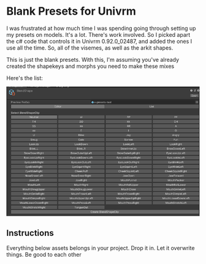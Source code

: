 # Blank Presets for Univrm

I was frustrated at how much time I was spending going through setting up my presets on models. It's a lot. There's work involved.
So I picked apart the c# code that controls it in Univrm 0.92.0_02487, and added the ones I use all the time. So, all of the visemes, as well as the arkit shapes.

This is just the blank presets. With this, I'm assuming you've already created the shapekeys and morphs you need to make these mixes

Here's the list:

![all of the presets](all-of-them.png)

## Instructions

Everything below assets belongs in your project. Drop it in. Let it overwrite things. Be good to each other
